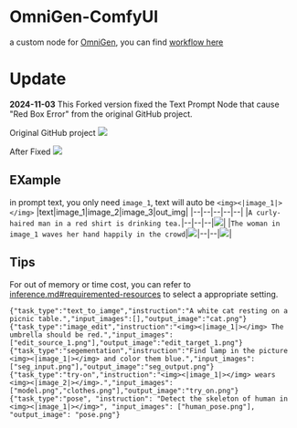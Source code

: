 # OmniGen-ComfyUI
a custom node for [OmniGen](https://github.com/benjiyaya/OmniGen-ComfyUI), you can find [workflow here](./doc/)

# Update 
<b>2024-11-03</b>
This Forked version fixed the Text Prompt Node that cause "Red Box Error" from the original GitHub project.

Original GitHub project
![](https://thefuturethinker.org/wp-content/uploads/2024/11/1102-11-frame-at-10m41s.jpg)

After Fixed
![](https://thefuturethinker.org/wp-content/uploads/2024/11/1102-11-frame-at-12m29s.jpg)


## EXample
in prompt text, you only need `image_1`, text will auto be `<img><|image_1|></img>`
|text|image_1|image_2|image_3|out_img|
|--|--|--|--|--|
|`A curly-haired man in a red shirt is drinking tea.`|--|--|--|![](./doc/ComfyUI_temp_mdplu_00001_.png)|
|`The woman in image_1 waves her hand happily in the crowd`|![](./doc/zhang.png)|--|--|![](./doc/ComfyUI_temp_pphmf_00001_.png)|

## Tips
For out of memory or time cost, you can refer to [inference.md#requiremented-resources](https://github.com/VectorSpaceLab/OmniGen/blob/main/docs/inference.md#requiremented-resources) to select a appropriate setting.

```
{"task_type":"text_to_iamge","instruction":"A white cat resting on a picnic table.","input_images":[],"output_image":"cat.png"}
{"task_type":"image_edit","instruction":"<img><|image_1|></img> The umbrella should be red.","input_images":["edit_source_1.png"],"output_image":"edit_target_1.png"}
{"task_type":"segementation","instruction":"Find lamp in the picture <img><|image_1|></img> and color them blue.","input_images":["seg_input.png"],"output_image":"seg_output.png"}
{"task_type":"try-on","instruction":"<img><|image_1|></img> wears <img><|image_2|></img>.","input_images":["model.png","clothes.png"],"output_image":"try_on.png"}
{"task_type":"pose", "instruction": "Detect the skeleton of human in <img><|image_1|></img>", "input_images": ["human_pose.png"], "output_image": "pose.png"}
```

